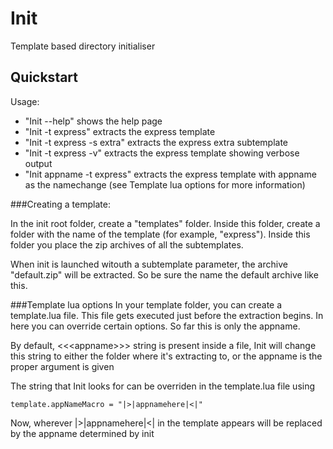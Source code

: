 Init
====

Template based directory initialiser

Quickstart
----------
Usage:

* "Init --help" shows the help page
* "Init -t express" extracts the express template
* "Init -t express -s extra" extracts the express extra subtemplate
* "Init -t express -v" extracts the express template showing verbose output
* "Init appname -t express" extracts the express template with appname as the namechange (see Template lua options for more information)

###Creating a template:

In the init root folder, create a "templates" folder. Inside this folder, create a folder with the name of the template (for example, "express"). Inside this folder you place the zip archives of all the subtemplates.

When init is launched witouth a subtemplate parameter, the archive "default.zip" will be extracted. So be sure the name the default archive like this.

###Template lua options
In your template folder, you can create a template.lua file. This file gets executed just before the extraction begins. In here you can override certain options. So far this is only the appname.

By default,  &lt;&lt;&lt;appname&gt;&gt;&gt; string is present inside a file, Init will change this string to either the folder where it's extracting to, or the appname is the proper argument is given

The string that Init looks for can be overriden in the template.lua file using

    template.appNameMacro = "|>|appnamehere|<|"
    
Now, wherever |>|appnamehere|<| in the template appears will be replaced by the appname determined by init
